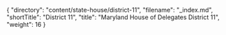 {
  "directory": "content/state-house/district-11",
  "filename": "_index.md",
  "shortTitle": "District 11",
  "title": "Maryland House of Delegates District 11",
  "weight": 16
}
